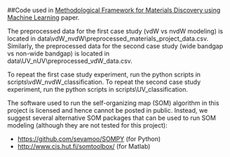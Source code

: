 ##Code used in [Methodological Framework for Materials Discovery using Machine Learning](https://journals.aps.org/prmaterials/abstract/10.1103/PhysRevMaterials.6.043802) paper.

The preprocessed data for the first case study (vdW vs nvdW modeling) is located in data\vdW_nvdW\preprocessed_materials_project_data.csv.
Similarly, the preprocessed data for the second case study (wide bandgap vs non-wide bandgap) is located in data\UV_nUV\preprocessed_vdW_data.csv.

To repeat the first case study experiment, run the python scripts in scripts\vdW_nvdW_classification.
To repeat the second case study experiment, run the python scripts in scripts\UV_classification.

The software used to run the self-organizing map (SOM) algorithm in this project 
is licensed and hence cannot be posted in public. Instead, we suggest several alternative SOM packages 
that can be used to run SOM modeling (although they are not tested for this project):
- https://github.com/sevamoo/SOMPY (for Python)
- http://www.cis.hut.fi/somtoolbox/ (for Matlab)